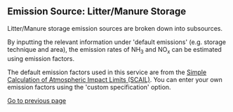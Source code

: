 ## Emission Source: Litter/Manure Storage

Litter/Manure storage emission sources are broken down into subsources. 

By inputting the relevant information under 'default emissions' (e.g. storage technique and area), the emission rates of NH<sub>3</sub> and NO<sub>x</sub> can be estimated using emission factors.

The default emission factors used in this service are from the [Simple Calculation of Atmospheric Impact Limits (SCAIL)](https://www.scail.ceh.ac.uk/). You can enter your own emission factors using the 'custom specification' option.

[Go to previous page](2-1-2-source-sector-group-AGRICULTURE.md)
